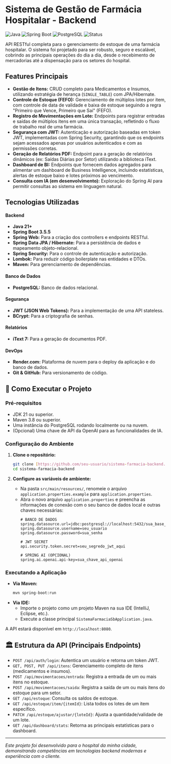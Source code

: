 #  Sistema de Gestão de Farmácia Hospitalar - Backend

![Java](https://img.shields.io/badge/Java-21%2B-ED8B00?style=for-the-badge&logo=openjdk&logoColor=white)
![Spring Boot](https://img.shields.io/badge/Spring_Boot-3.5.5-6DB33F?style=for-the-badge&logo=spring&logoColor=white)
![PostgreSQL](https://img.shields.io/badge/PostgreSQL-17-4169E1?style=for-the-badge&logo=postgresql&logoColor=white)
![Status](https://img.shields.io/badge/Status-Em%20Desenvolvimento-yellow?style=for-the-badge)

API RESTful completa para o gerenciamento de estoque de uma farmácia hospitalar. O sistema foi projetado para ser robusto, seguro e escalável, cobrindo as principais operações do dia a dia, desde o recebimento de mercadorias até a dispensação para os setores do hospital.

##  Features Principais

-   **Gestão de Itens:** CRUD completo para Medicamentos e Insumos, utilizando estratégia de herança (`SINGLE_TABLE`) com JPA/Hibernate.
-   **Controle de Estoque (FEFO):** Gerenciamento de múltiplos lotes por item, com controle de data de validade e baixa de estoque seguindo a regra "Primeiro que Vence, Primeiro que Sai" (FEFO).
-   **Registro de Movimentações em Lote:** Endpoints para registrar entradas e saídas de múltiplos itens em uma única transação, refletindo o fluxo de trabalho real de uma farmácia.
-   **Segurança com JWT:** Autenticação e autorização baseadas em token JWT, implementadas com Spring Security, garantindo que os endpoints sejam acessados apenas por usuários autenticados e com as permissões corretas.
-   **Geração de Relatórios PDF:** Endpoint para a geração de relatórios dinâmicos (ex: Saídas Diárias por Setor) utilizando a biblioteca iText.
-   **Dashboard de BI:** Endpoints que fornecem dados agregados para alimentar um dashboard de Business Intelligence, incluindo estatísticas, alertas de estoque baixo e lotes próximos ao vencimento.
-   **Consulta com IA (em desenvolvimento):** Exploração do Spring AI para permitir consultas ao sistema em linguagem natural.

##  Tecnologias Utilizadas

#### **Backend**
* **Java 21+**
* **Spring Boot 3.5.5**
* **Spring Web:** Para a criação dos controllers e endpoints RESTful.
* **Spring Data JPA / Hibernate:** Para a persistência de dados e mapeamento objeto-relacional.
* **Spring Security:** Para o controle de autenticação e autorização.
* **Lombok:** Para reduzir código boilerplate nas entidades e DTOs.
* **Maven:** Para gerenciamento de dependências.

#### **Banco de Dados**
* **PostgreSQL:** Banco de dados relacional.

#### **Segurança**
* **JWT (JSON Web Tokens):** Para a implementação de uma API stateless.
* **BCrypt:** Para a criptografia de senhas.

#### **Relatórios**
* **iText 7:** Para a geração de documentos PDF.

#### **DevOps**
* **Render.com:** Plataforma de nuvem para o deploy da aplicação e do banco de dados.
* **Git & GitHub:** Para versionamento de código.

## 🚀 Como Executar o Projeto

### Pré-requisitos
-   JDK 21 ou superior.
-   Maven 3.8 ou superior.
-   Uma instância do PostgreSQL rodando localmente ou na nuvem.
-   (Opcional) Uma chave de API da OpenAI para as funcionalidades de IA.

### Configuração do Ambiente
1.  **Clone o repositório:**
    ```bash
    git clone [https://github.com/seu-usuario/sistema-farmacia-backend.git](https://github.com/seu-usuario/sistema-farmacia-backend.git)
    cd sistema-farmacia-backend
    ```

2.  **Configure as variáveis de ambiente:**
    * Na pasta `src/main/resources/`, renomeie o arquivo `application.properties.example` para `application.properties`.
    * Abra o novo arquivo `application.properties` e preencha as informações de conexão com o seu banco de dados local e outras chaves necessárias:
        ```properties
        # BANCO DE DADOS
        spring.datasource.url=jdbc:postgresql://localhost:5432/sua_base_de_dados
        spring.datasource.username=seu_usuario
        spring.datasource.password=sua_senha

        # JWT SECRET
        api.security.token.secret=seu_segredo_jwt_aqui

        # SPRING AI (OPCIONAL)
        spring.ai.openai.api-key=sua_chave_api_openai
        ```

### Executando a Aplicação
-   **Via Maven:**
    ```bash
    mvn spring-boot:run
    ```
-   **Via IDE:**
    * Importe o projeto como um projeto Maven na sua IDE (IntelliJ, Eclipse, etc.).
    * Execute a classe principal `SistemaFarmaciaSbApplication.java`.

A API estará disponível em `http://localhost:8080`.

## 🏛️ Estrutura da API (Principais Endpoints)

-   `POST /api/auth/login`: Autentica um usuário e retorna um token JWT.
-   `GET, POST, PUT /api/itens`: Gerenciamento completo de itens (medicamentos e insumos).
-   `POST /api/movimentacoes/entrada`: Registra a entrada de um ou mais itens no estoque.
-   `POST /api/movimentacoes/saida`: Registra a saída de um ou mais itens do estoque para um setor.
-   `GET /api/estoque`: Consulta os saldos de estoque.
-   `GET /api/estoque/item/{itemId}`: Lista todos os lotes de um item específico.
-   `PATCH /api/estoque/ajustar/{loteId}`: Ajusta a quantidade/validade de um lote.
-   `GET /api/dashboard/stats`: Retorna as principais estatísticas para o dashboard.

---
_Este projeto foi desenvolvido para o hospital da minha cidade, demonstrando competências em tecnologias backend modernas e experiência com o cliente._

